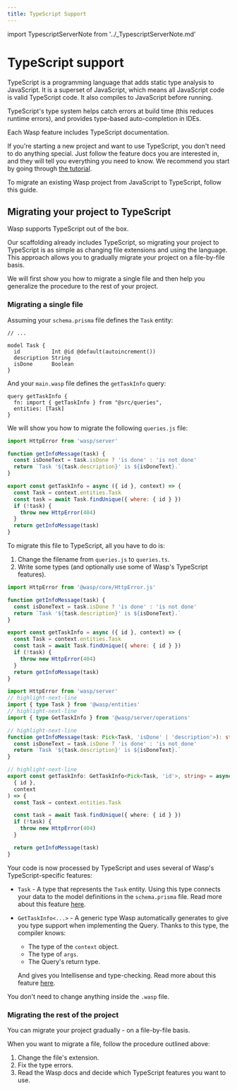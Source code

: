 ```yaml
---
title: TypeScript Support
---
```


import TypescriptServerNote from '../_TypescriptServerNote.md'

# TypeScript support

TypeScript is a programming language that adds static type analysis to JavaScript.
It is a superset of JavaScript, which means all JavaScript code is valid TypeScript code.
It also compiles to JavaScript before running.

TypeScript's type system helps catch errors at build time (this reduces runtime errors), and provides type-based auto-completion in IDEs.

Each Wasp feature includes TypeScript documentation.

If you're starting a new project and want to use TypeScript, you don't need to do anything special.
Just follow the feature docs you are interested in, and they will tell you everything you need to know.
We recommend you start by going through [the tutorial](../tutorial/01-create.md).

To migrate an existing Wasp project from JavaScript to TypeScript, follow this guide.

## Migrating your project to TypeScript

Wasp supports TypeScript out of the box.

Our scaffolding already includes TypeScript, so migrating your project to TypeScript is as simple as changing file extensions and using the language. This approach allows you to gradually migrate your project on a file-by-file basis.

We will first show you how to migrate a single file and then help you generalize the procedure to the rest of your project.

### Migrating a single file

Assuming your `schema.prisma` file defines the `Task` entity:

```prisma title="schema.prisma"
// ...

model Task {
  id          Int @id @default(autoincrement())
  description String
  isDone      Boolean
}
```

And your `main.wasp` file defines the `getTaskInfo` query:

```wasp title=main.wasp
query getTaskInfo {
  fn: import { getTaskInfo } from "@src/queries",
  entities: [Task]
}
```

We will show you how to migrate the following `queries.js` file:

```javascript title="src/queriesjs"
import HttpError from 'wasp/server'

function getInfoMessage(task) {
  const isDoneText = task.isDone ? 'is done' : 'is not done'
  return `Task '${task.description}' is ${isDoneText}.`
}

export const getTaskInfo = async ({ id }, context) => {
  const Task = context.entities.Task
  const task = await Task.findUnique({ where: { id } })
  if (!task) {
    throw new HttpError(404)
  }
  return getInfoMessage(task)
}
```

To migrate this file to TypeScript, all you have to do is:

1. Change the filename from `queries.js` to `queries.ts`.
2. Write some types (and optionally use some of Wasp's TypeScript features).

<Tabs>
<TabItem value="before" label="Before">

```javascript title="src/queries.ts"
import HttpError from '@wasp/core/HttpError.js'

function getInfoMessage(task) {
  const isDoneText = task.isDone ? 'is done' : 'is not done'
  return `Task '${task.description}' is ${isDoneText}.`
}

export const getTaskInfo = async ({ id }, context) => {
  const Task = context.entities.Task
  const task = await Task.findUnique({ where: { id } })
  if (!task) {
    throw new HttpError(404)
  }
  return getInfoMessage(task)
}
```

</TabItem>
<TabItem value="after" label="After">

```typescript title=src/server/queries.ts
import HttpError from 'wasp/server'
// highlight-next-line
import { type Task } from '@wasp/entities'
// highlight-next-line
import { type GetTaskInfo } from '@wasp/server/operations'

// highlight-next-line
function getInfoMessage(task: Pick<Task, 'isDone' | 'description'>): string {
  const isDoneText = task.isDone ? 'is done' : 'is not done'
  return `Task '${task.description}' is ${isDoneText}.`
}

// highlight-next-line
export const getTaskInfo: GetTaskInfo<Pick<Task, 'id'>, string> = async (
  { id },
  context
) => {
  const Task = context.entities.Task

  const task = await Task.findUnique({ where: { id } })
  if (!task) {
    throw new HttpError(404)
  }

  return getInfoMessage(task)
}
```

</TabItem>
</Tabs>

Your code is now processed by TypeScript and uses several of Wasp's TypeScript-specific features:

- `Task` - A type that represents the `Task` entity. Using this type connects your data to the model definitions in the `schema.prisma` file. Read more about this feature [here](../data-model/entities).
- `GetTaskInfo<...>` - A generic type Wasp automatically generates to give you type
  support when implementing the Query. Thanks to this type, the compiler knows:

  - The type of the `context` object.
  - The type of `args`.
  - The Query's return type.

  And gives you Intellisense and type-checking. Read more about this feature [here](../data-model/operations/queries#implementing-queries).

You don't need to change anything inside the `.wasp` file.

### Migrating the rest of the project

You can migrate your project gradually - on a file-by-file basis.

When you want to migrate a file, follow the procedure outlined above:

1.  Change the file's extension.
2.  Fix the type errors.
3.  Read the Wasp docs and decide which TypeScript features you want to use.

<TypescriptServerNote />
